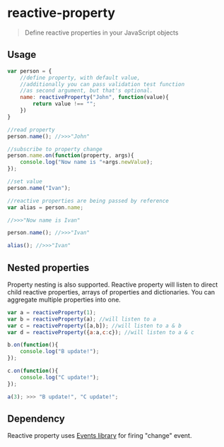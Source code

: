 # reactive-property

> Define reactive properties in your JavaScript objects

## Usage

```js
var person = {
    //define property, with default value,
    //additionally you can pass validation test function
    //as second argument, but that's optional.
    name: reactiveProperty("John", function(value){
        return value !== "";
    })
}

//read property
person.name(); //>>>"John"

//subscribe to property change
person.name.on(function(property, args){
    console.log("Now name is "+args.newValue);
});

//set value
person.name("Ivan");

//reactive properties are being passed by reference
var alias = person.name;

//>>>"Now name is Ivan"

person.name(); //>>>"Ivan"

alias(); //>>>"Ivan"
```

## Nested properties
Property nesting is also supported. Reactive property will listen to direct child reactive properties, arrays of properties and dictionaries.
You can aggregate multiple properties into one.
```js
var a = reactiveProperty(1);
var b = reactiveProperty(a); //will listen to a
var c = reactiveProperty([a,b]); //will listen to a & b
var d = reactiveProperty({a:a,c:c}); //will listen to a & c

b.on(function(){
    console.log("B update!");
});

c.on(function(){
    console.log("C update!");
});

a(3); >>> "B update!", "C update!";
```

## Dependency

Reactive property uses [Events library](https://github.com/narushevich/events) for firing "change" event.